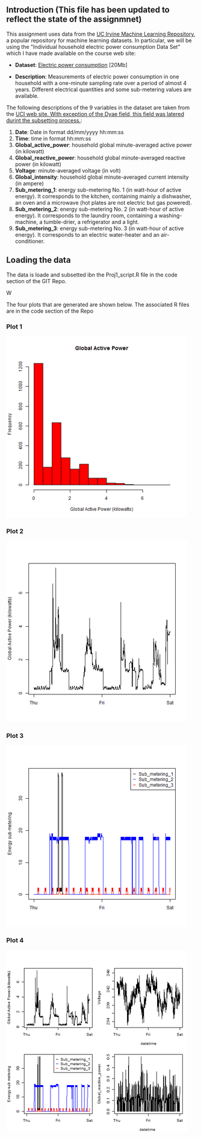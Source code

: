 ## Introduction (This file has been updated to reflect the state of the assignmnet)

This assignment uses data from
the <a href="http://archive.ics.uci.edu/ml/">UC Irvine Machine
Learning Repository</a>, a popular repository for machine learning
datasets. In particular, we will be using the "Individual household
electric power consumption Data Set" which I have made available on
the course web site:


* <b>Dataset</b>: <a href="https://d396qusza40orc.cloudfront.net/exdata%2Fdata%2Fhousehold_power_consumption.zip">Electric power consumption</a> [20Mb]

* <b>Description</b>: Measurements of electric power consumption in
one household with a one-minute sampling rate over a period of almost
4 years. Different electrical quantities and some sub-metering values
are available.


The following descriptions of the 9 variables in the dataset are taken
from
the <a href="https://archive.ics.uci.edu/ml/datasets/Individual+household+electric+power+consumption">UCI
web site.  With exception of the Dyae field, this field was latered durint the subsetting process.</a>:

<ol>
<li><b>Date</b>: Date in format dd/mm/yyyy hh:mm:ss </li>
<li><b>Time</b>: time in format hh:mm:ss </li>
<li><b>Global_active_power</b>: household global minute-averaged active power (in kilowatt) </li>
<li><b>Global_reactive_power</b>: household global minute-averaged reactive power (in kilowatt) </li>
<li><b>Voltage</b>: minute-averaged voltage (in volt) </li>
<li><b>Global_intensity</b>: household global minute-averaged current intensity (in ampere) </li>
<li><b>Sub_metering_1</b>: energy sub-metering No. 1 (in watt-hour of active energy). It corresponds to the kitchen, containing mainly a dishwasher, an oven and a microwave (hot plates are not electric but gas powered). </li>
<li><b>Sub_metering_2</b>: energy sub-metering No. 2 (in watt-hour of active energy). It corresponds to the laundry room, containing a washing-machine, a tumble-drier, a refrigerator and a light. </li>
<li><b>Sub_metering_3</b>: energy sub-metering No. 3 (in watt-hour of active energy). It corresponds to an electric water-heater and an air-conditioner.</li>
</ol>

## Loading the data
The data is loade and subsetted ibn the Proj1_script.R file in the code section of the GIT Repo.





W


The four plots that are generated are shown below. The associated R files are in the code section of the Repo


### Plot 1


![plot-1](https://github.com/bengapple/ExData_Plotting1/blob/master/figure/plot1.png) 


### Plot 2

![plot-2](https://github.com/bengapple/ExData_Plotting1/blob/master/figure/plot2.png) 


### Plot 3

![plot-3](https://github.com/bengapple/ExData_Plotting1/blob/master/figure/plot3.png) 


### Plot 4

![plot-4](https://github.com/bengapple/ExData_Plotting1/blob/master/figure/plot4.png) 

